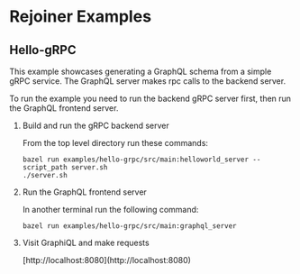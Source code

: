 # Rejoiner Examples


## Hello-gRPC

This example showcases generating a GraphQL schema from a simple gRPC service.
The GraphQL server makes rpc calls to the backend server.

To run the example you need to run the backend gRPC server first, then run the
GraphQL frontend server.

1. Build and run the gRPC backend server
   <p>From the top level directory run these commands:
   
    ```
    bazel run examples/hello-grpc/src/main:helloworld_server --script_path server.sh
    ./server.sh
    ```
2. Run the GraphQL frontend server
   <p>In another terminal run the following command:
   
   ```
   bazel run examples/hello-grpc/src/main:graphql_server
   ```

3. Visit GraphiQL and make requests
   <p>[http://localhost:8080](http://localhost:8080)<p>
